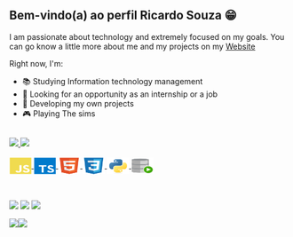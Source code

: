 ## Bem-vindo(a) ao perfil Ricardo Souza 😁

</div>

I am passionate about technology and extremely focused on my goals.
You can go know a little more about me and my projects on my [Website](https://ricardojunior.netlify.app/)

Right now, I'm:
 - 📚 Studying Information technology management
 - 🏢 Looking for an opportunity as an internship or a job
 - 🚧 Developing my own projects
 - 🎮 Playing The sims

 ##
 
 <div>
  <a href="https://github.com/ricado22">
  <img height="180em" src="https://github-readme-stats.vercel.app/api?username=ricado22&show_icons=true&theme=tokyonight&include_all_commits=true&count_private=true"/>
  <img height="180em" src="https://github-readme-stats.vercel.app/api/top-langs/?username=ricado22&layout=compact&langs_count=6&theme=tokyonight"/>
</div>

<div style="display: inline_block"><br>
  <img align="center" alt="Rafa-Js" height="30" width="40" src="https://raw.githubusercontent.com/devicons/devicon/master/icons/javascript/javascript-plain.svg">
  <img align="center" alt="Rafa-Ts" height="30" width="40" src="https://raw.githubusercontent.com/devicons/devicon/master/icons/typescript/typescript-plain.svg">
  <img align="center" alt="Rafa-HTML" height="30" width="40" src="https://raw.githubusercontent.com/devicons/devicon/master/icons/html5/html5-original.svg">
  <img align="center" alt="Rafa-CSS" height="30" width="40" src="https://raw.githubusercontent.com/devicons/devicon/master/icons/css3/css3-original.svg">
  <img align="center" alt="Rafa-Python" height="30" width="40" src="https://raw.githubusercontent.com/devicons/devicon/master/icons/python/python-original.svg">
  <img align="center" alt="Rafa-Python" height="30" width="40" src="https://raw.githubusercontent.com/devicons/devicon/master/icons/sqldeveloper/sqldeveloper-original.svg">
</div>

##

<br>

<div> 
  <a href="https://www.instagram.com/ricardosouzacabral" target="_blank"><img src="https://img.shields.io/badge/-Instagram-%23E4405F?style=for-the-badge&logo=instagram&logoColor=white" target="_blank"></a>
  <a href = "mailto:ricardoofv27@gmail.com"><img src="https://img.shields.io/badge/-Gmail-%23333?style=for-the-badge&logo=gmail&logoColor=white" target="_blank"></a>
  <a href="https://www.linkedin.com/in/ricardo-junior-62b3971b6/" target="_blank"><img src="https://img.shields.io/badge/-LinkedIn-%230077B5?style=for-the-badge&logo=linkedin&logoColor=white" target="_blank"></a> 

  <br>

[![](https://img.shields.io/badge/Curriculum-%23037725?style=for-the-badge&logo=&logoColor=white)](https://drive.google.com/file/d/1cJvD1D53QDm-8OrYKA5r8NAAZ2Fn0RKp/view?usp=drive_link)[![](https://img.shields.io/badge/Portfolio_Website-833AB4?style=for-the-badge&logo=&logoColor=white)](https://ricardojunior.netlify.app/)
  
</div>

 <br>
 
<div> 
 

</div>
